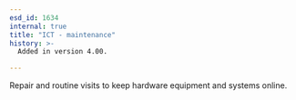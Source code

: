 ```yaml
---
esd_id: 1634
internal: true
title: "ICT - maintenance"
history: >-
  Added in version 4.00.

---
```


Repair and routine visits to keep hardware equipment and systems online.

